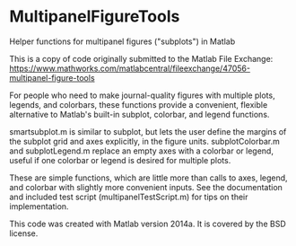 # MultipanelFigureTools
Helper functions for multipanel figures ("subplots") in Matlab

This is a copy of code originally submitted to the Matlab File Exchange: https://www.mathworks.com/matlabcentral/fileexchange/47056-multipanel-figure-tools

For people who need to make journal-quality figures with multiple plots, legends, and colorbars, these functions provide a convenient, flexible alternative to Matlab's built-in subplot, colorbar, and legend functions.

smartsubplot.m is similar to subplot, but lets the user define the margins of the subplot grid and axes explicitly, in the figure units. subplotColorbar.m and subplotLegend.m replace an empty axes with a colorbar or legend, useful if one colorbar or legend is desired for multiple plots.

These are simple functions, which are little more than calls to axes, legend, and colorbar with slightly more convenient inputs. See the documentation and included test script (multipanelTestScript.m) for tips on their implementation.

This code was created with Matlab version 2014a.  It is covered by the BSD license.
